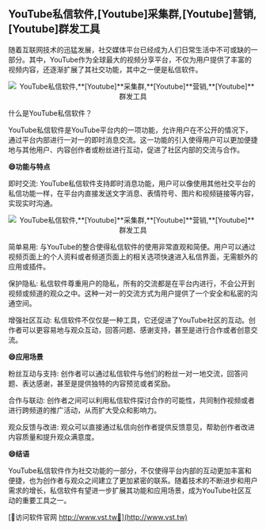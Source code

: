 ## **YouTube私信软件,**[Youtube]**采集群,**[Youtube]**营销,**[Youtube]**群发工具**

随着互联网技术的迅猛发展，社交媒体平台已经成为人们日常生活中不可或缺的一部分。其中，YouTube作为全球最大的视频分享平台，不仅为用户提供了丰富的视频内容，还逐渐扩展了其社交功能，其中之一便是私信软件。

 <center><img src="https://vst.tw/MP4/tuiguang/png/8.png" alt="YouTube私信软件,**[Youtube]**采集群,**[Youtube]**营销,**[Youtube]**群发工具"></center>

什么是YouTube私信软件？

YouTube私信软件是YouTube平台内的一项功能，允许用户在不公开的情况下，通过平台内部进行一对一的即时消息交流。这一功能的引入使得用户可以更加便捷地与其他用户、内容创作者或粉丝进行互动，促进了社区内部的交流与合作。

**😄功能与特点**

即时交流: YouTube私信软件支持即时消息功能，用户可以像使用其他社交平台的私信功能一样，在平台内直接发送文字消息、表情符号、图片和视频链接等内容，实现实时沟通。

 <center><img src="https://vst.tw/MP4/tuiguang/png/8.png" alt="YouTube私信软件,**[Youtube]**采集群,**[Youtube]**营销,**[Youtube]**群发工具"></center>

简单易用: 与YouTube的整合使得私信软件的使用非常直观和简便。用户可以通过视频页面上的个人资料或者频道页面上的相关选项快速进入私信界面，无需额外的应用或插件。

保护隐私: 私信软件尊重用户的隐私，所有的交流都是在平台内进行，不会公开到视频或频道的观众之中。这种一对一的交流方式为用户提供了一个安全和私密的沟通空间。

增强社区互动: 私信软件不仅仅是一种工具，它还促进了YouTube社区的互动。创作者可以更容易地与观众互动，回答问题、感谢支持，甚至是进行合作或者创意交流。

**😄应用场景**

粉丝互动与支持: 创作者可以通过私信软件与他们的粉丝一对一地交流，回答问题、表达感谢，甚至是提供独特的内容预览或者奖励。

合作与联动: 创作者之间可以利用私信软件探讨合作的可能性，共同制作视频或者进行跨频道的推广活动，从而扩大受众和影响力。

观众反馈与改进: 观众可以直接通过私信向创作者提供反馈意见，帮助创作者改进内容质量和提升观众满意度。

**😄结语**

YouTube私信软件作为社交功能的一部分，不仅使得平台内部的互动更加丰富和便捷，也为创作者与观众之间建立了更加紧密的联系。随着技术的不断进步和用户需求的增长，私信软件有望进一步扩展其功能和应用场景，成为YouTube社区互动的重要工具之一。


[👻访问软件官网 http://www.vst.tw👻](http://www.vst.tw)

